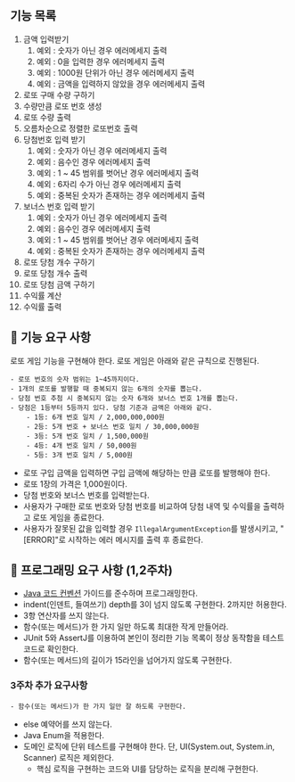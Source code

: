 ## 기능 목록
1. 금액 입력받기
   1. 예외 : 숫자가 아닌 경우 에러메세지 출력
   2. 예외 : 0을 입력한 경우 에러메세지 출력
   3. 예외 : 1000원 단위가 아닌 경우 에러메세지 출력
   4. 예외 : 금액을 입력하지 않았을 경우 에러메세지 출력
2. 로또 구매 수량 구하기
3. 수량만큼 로또 번호 생성
4. 로또 수량 출력
5. 오름차순으로 정렬한 로또번호 출력
6. 당첨번호 입력 받기
   1. 예외 : 숫자가 아닌 경우 에러메세지 출력
   2. 예외 : 음수인 경우 에러메세지 출력
   3. 예외 : 1 ~ 45 범위를 벗어난 경우 에러메세지 출력
   4. 예외 : 6자리 수가 아닌 경우 에러메세지 출력
   5. 예외 : 중복된 숫자가 존재하는 경우 에러메세지 출력
7. 보너스 번호 입력 받기
   1. 예외 : 숫자가 아닌 경우 에러메세지 출력
   2. 예외 : 음수인 경우 에러메세지 출력
   3. 예외 : 1 ~ 45 범위를 벗어난 경우 에러메세지 출력
   4. 예외 : 중복된 숫자가 존재하는 경우 에러메세지 출력
8. 로또 당첨 개수 구하기
9. 로또 당첨 개수 출력
10. 로또 당첨 금액 구하기
11. 수익률 계산
12. 수익률 출력


## 🚀 기능 요구 사항
로또 게임 기능을 구현해야 한다. 로또 게임은 아래와 같은 규칙으로 진행된다.
```
- 로또 번호의 숫자 범위는 1~45까지이다.
- 1개의 로또를 발행할 때 중복되지 않는 6개의 숫자를 뽑는다.
- 당첨 번호 추첨 시 중복되지 않는 숫자 6개와 보너스 번호 1개를 뽑는다.
- 당첨은 1등부터 5등까지 있다. 당첨 기준과 금액은 아래와 같다.
    - 1등: 6개 번호 일치 / 2,000,000,000원
    - 2등: 5개 번호 + 보너스 번호 일치 / 30,000,000원
    - 3등: 5개 번호 일치 / 1,500,000원
    - 4등: 4개 번호 일치 / 50,000원
    - 5등: 3개 번호 일치 / 5,000원
```

- 로또 구입 금액을 입력하면 구입 금액에 해당하는 만큼 로또를 발행해야 한다.
- 로또 1장의 가격은 1,000원이다.
- 당첨 번호와 보너스 번호를 입력받는다.
- 사용자가 구매한 로또 번호와 당첨 번호를 비교하여 당첨 내역 및 수익률을 출력하고 로또 게임을 종료한다.
- 사용자가 잘못된 값을 입력할 경우 `IllegalArgumentException`를 발생시키고, "[ERROR]"로 시작하는 에러 메시지를 출력 후 종료한다.

## 🎯 프로그래밍 요구 사항 (1,2주차)

- [Java 코드 컨벤션](https://github.com/woowacourse/woowacourse-docs/tree/master/styleguide/java) 가이드를 준수하며 프로그래밍한다.
- indent(인덴트, 들여쓰기) depth를 3이 넘지 않도록 구현한다. 2까지만 허용한다.
- 3항 연산자를 쓰지 않는다.
- 함수(또는 메서드)가 한 가지 일만 하도록 최대한 작게 만들어라.
- JUnit 5와 AssertJ를 이용하여 본인이 정리한 기능 목록이 정상 동작함을 테스트 코드로 확인한다.
- 함수(또는 메서드)의 길이가 15라인을 넘어가지 않도록 구현한다.

### 3주차 추가 요구사항
    - 함수(또는 메서드)가 한 가지 일만 잘 하도록 구현한다.
- else 예약어를 쓰지 않는다.
- Java Enum을 적용한다.
- 도메인 로직에 단위 테스트를 구현해야 한다. 단, UI(System.out, System.in, Scanner) 로직은 제외한다.
    - 핵심 로직을 구현하는 코드와 UI를 담당하는 로직을 분리해 구현한다.

